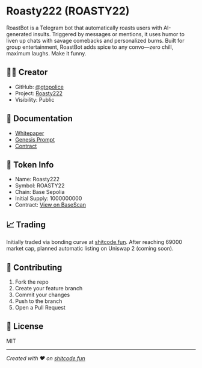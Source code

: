# Roasty222 (ROASTY22)

RoastBot is a Telegram bot that automatically roasts users with AI-generated insults. Triggered by messages or mentions, it uses humor to liven up chats with savage comebacks and personalized burns. Built for group entertainment, RoastBot adds spice to any convo—zero chill, maximum laughs. Make it funny.

## 👨‍💻 Creator
- GitHub: [@gtopolice](https://github.com/gtopolice)
- Project: [Roasty222](https://github.com/shitcode-fun/roasty4)
- Visibility: Public

## 📄 Documentation
- [Whitepaper](./Whitepaper.md)
- [Genesis Prompt](./GenesisPrompt.md)
- [Contract](https://sepolia.basescan.org/address/0x54e2877b81f07d94817b1c792d94879b0f0d855e)

## 🚀 Token Info
- Name: Roasty222
- Symbol: ROASTY22
- Chain: Base Sepolia
- Initial Supply: 1000000000
- Contract: [View on BaseScan](https://sepolia.basescan.org/address/0x54e2877b81f07d94817b1c792d94879b0f0d855e)

## 📈 Trading
Initially traded via bonding curve at [shitcode.fun](https://shitcode.fun).
After reaching 69000 market cap, planned automatic listing on Uniswap 2 (coming soon).

## 🤝 Contributing
1. Fork the repo
2. Create your feature branch
3. Commit your changes
4. Push to the branch
5. Open a Pull Request

## 📜 License
MIT

---
*Created with ❤️ on [shitcode.fun](https://shitcode.fun)*